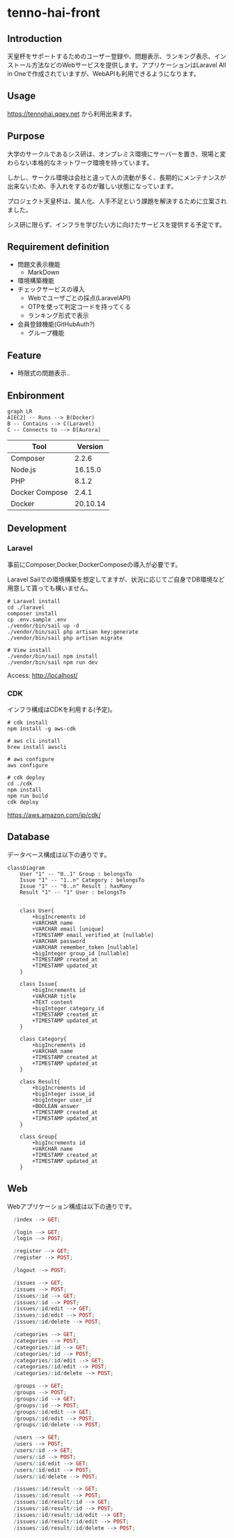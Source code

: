 # tenno-hai-front

## Introduction
<!-- 概要 -->
天皇杯をサポートするためのユーザー登録や、問題表示、ランキング表示、インストール方法などのWebサービスを提供します。アプリケーションはLaravel All in Oneで作成されていますが、WebAPIも利用できるようになります。

## Usage
<!-- 使い方 -->
<https://tennohai.qqey.net> から利用出来ます。

<!-- TODO -->

## Purpose
<!-- 課題目的 -->

大学のサークルであるシス研は、オンプレミス環境にサーバーを置き、現場と変わらない本格的なネットワーク環境を持っています。

しかし、サークル環境は会社と違って人の流動が多く、長期的にメンテナンスが出来ないため、手入れをするのが難しい状態になっています。

プロジェクト天皇杯は、属人化、人手不足という課題を解決するために立案されました。

シス研に限らず、インフラを学びたい方に向けたサービスを提供する予定です。

## Requirement definition
<!-- 要件定義,実装した機能 -->

- 問題文表示機能
  - MarkDown
- 環境構築機能
- チェックサービスの導入
  - Webでユーザごとの採点(LaravelAPI)
  - OTPを使って判定コードを持ってくる
  - ランキング形式で表示
- 会員登録機能(GitHubAuth?)
  - グループ機能

## Feature

- 時限式の問題表示..

## Enbironment

```mermaid
graph LR
A[EC2] -- Runs --> B(Docker)
B -- Contains --> C(Laravel)
C -- Connects to --> D[Aurora]
```

| Tool           | Version  |
| -------------- | -------- |
| Composer       | 2.2.6    |
| Node.js        | 16.15.0  |
| PHP            | 8.1.2    |
| Docker Compose | 2.4.1    |
| Docker         | 20.10.14 |

## Development
<!-- 開発着手方法 -->
### Laravel

事前にComposer,Docker,DockerComposeの導入が必要です。

Laravel Sailでの環境構築を想定してますが、状況に応じてご自身でDB環境など用意して貰っても構いません。

```shell
# Laravel install
cd ./laravel
composer install
cp .env.sample .env
./vendor/bin/sail up -d
./vendor/bin/sail php artisan key:generate
./vendor/bin/sail php artisan migrate

# View install
./vendor/bin/sail npm install
./vendor/bin/sail npm run dev
```

Access: <http://localhost/>

### CDK

インフラ構成はCDKを利用する(予定)。

```shell
# cdk install
npm install -g aws-cdk

# aws cli install
brew install awscli

# aws configure
aws configure

# cdk deploy
cd ./cdk
npm install
npm run build
cdk deploy
```

<https://aws.amazon.com/jp/cdk/>

## Database
<!-- データベース構成 -->
データベース構成は以下の通りです。

```mermaid
classDiagram
    User "1" -- "0..1" Group : belongsTo
    Issue "1" -- "1..n" Category : belongsTo
    Issue "1" -- "0..n" Result : hasMany
    Result "1" -- "1" User : belongsTo


    class User{
        +bigIncrements id
        +VARCHAR name
        +VARCHAR email [unique]
        +TIMESTAMP email_verified_at [nullable]
        +VARCHAR password
        +VARCHAR remember_token [nullable]
        +bigInteger group_id [nullable]
        +TIMESTAMP created_at
        +TIMESTAMP updated_at
    }
    
    class Issue{
        +bigIncrements id
        +VARCHAR title
        +TEXT content
        +bigInteger category_id
        +TIMESTAMP created_at
        +TIMESTAMP updated_at
    }

    class Category{
        +bigIncrements id
        +VARCHAR name
        +TIMESTAMP created_at
        +TIMESTAMP updated_at
    }

    class Result{
        +bigIncrements id
        +bigInteger issue_id
        +bigInteger user_id
        +BOOLEAN answer
        +TIMESTAMP created_at
        +TIMESTAMP updated_at
    }

    class Group{
        +bigIncrements id
        +VARCHAR name
        +TIMESTAMP created_at
        +TIMESTAMP updated_at
    }
```

## Web
<!-- Webアプリケーション構成 -->
Webアプリケーション構成は以下の通りです。

```php
  /index --> GET;

  /login --> GET;
  /login --> POST;

  /register --> GET;
  /register --> POST;

  /logout --> POST;

  /issues --> GET;
  /issues --> POST;
  /issues/:id --> GET;
  /issues/:id --> POST;
  /issues/:id/edit --> GET;
  /issues/:id/edit --> POST;
  /issues/:id/delete --> POST;

  /categories --> GET;
  /categories --> POST;
  /categories/:id --> GET;
  /categories/:id --> POST;
  /categories/:id/edit --> GET;
  /categories/:id/edit --> POST;
  /categories/:id/delete --> POST;

  /groups --> GET;
  /groups --> POST;
  /groups/:id --> GET;
  /groups/:id --> POST;
  /groups/:id/edit --> GET;
  /groups/:id/edit --> POST;
  /groups/:id/delete --> POST;

  /users --> GET;
  /users --> POST;
  /users/:id --> GET;
  /users/:id --> POST;
  /users/:id/edit --> GET;
  /users/:id/edit --> POST;
  /users/:id/delete --> POST;

  /issues/:id/result --> GET;
  /issues/:id/result --> POST;
  /issues/:id/result/:id --> GET;
  /issues/:id/result/:id --> POST;
  /issues/:id/result/:id/edit --> GET;
  /issues/:id/result/:id/edit --> POST;
  /issues/:id/result/:id/delete --> POST;
```
